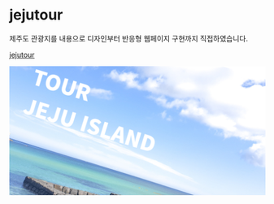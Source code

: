 # jejutour
제주도 관광지를 내용으로 디자인부터 반응형 웹페이지 구현까지 직접하였습니다.

[jejutour](https://yellrim.github.io/jejutour/)

![jejutour 이미지](https://github.com/yellrim/jejutour/blob/main/README%20(2).png)
